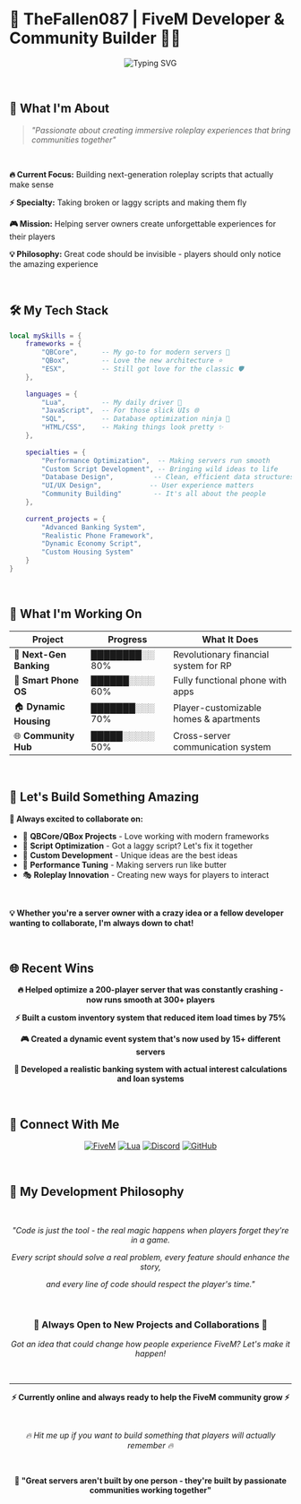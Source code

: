 # 🌟 **TheFallen087** | FiveM Developer & Community Builder 🚗💨

<div align="center">
  
![Typing SVG](https://readme-typing-svg.herokuapp.com?font=Fira+Code&size=22&duration=3000&pause=1000&color=00FF41&center=true&vCenter=true&width=650&lines=FiveM+Script+Developer+%F0%9F%94%A5;QBCore+%7C+QBox+%7C+ESX+Specialist;Building+Amazing+RP+Experiences;Always+Learning%2C+Always+Coding)

</div>

<br>

## 🎯 **What I'm About**

> *"Passionate about creating immersive roleplay experiences that bring communities together"*

<br>

**🔥 Current Focus:** Building next-generation roleplay scripts that actually make sense

**⚡ Specialty:** Taking broken or laggy scripts and making them fly

**🎮 Mission:** Helping server owners create unforgettable experiences for their players

**💡 Philosophy:** Great code should be invisible - players should only notice the amazing experience

<br>

## 🛠️ **My Tech Stack**

```lua
local mySkills = {
    frameworks = {
        "QBCore",      -- My go-to for modern servers 👑
        "QBox",        -- Love the new architecture ⭐
        "ESX",         -- Still got love for the classic 🛡️
    },
    
    languages = {
        "Lua",         -- My daily driver 🚀
        "JavaScript",  -- For those slick UIs 🌐
        "SQL",         -- Database optimization ninja 💾
        "HTML/CSS",    -- Making things look pretty ✨
    },
    
    specialties = {
        "Performance Optimization",  -- Making servers run smooth
        "Custom Script Development", -- Bringing wild ideas to life
        "Database Design",          -- Clean, efficient data structures
        "UI/UX Design",            -- User experience matters
        "Community Building"        -- It's all about the people
    },
    
    current_projects = {
        "Advanced Banking System",
        "Realistic Phone Framework", 
        "Dynamic Economy Script",
        "Custom Housing System"
    }
}
```

<br>

## 🚀 **What I'm Working On**

| Project | Progress | What It Does |
|---------|----------|--------------|
| 🏦 **Next-Gen Banking** | ████████░░ 80% | Revolutionary financial system for RP |
| 📱 **Smart Phone OS** | ██████░░░░ 60% | Fully functional phone with apps |
| 🏠 **Dynamic Housing** | ███████░░░ 70% | Player-customizable homes & apartments |
| 🌐 **Community Hub** | █████░░░░░ 50% | Cross-server communication system |

<br>

## 🤝 **Let's Build Something Amazing**

**🎯 Always excited to collaborate on:**

- 🏪 **QBCore/QBox Projects** - Love working with modern frameworks
- 🔧 **Script Optimization** - Got a laggy script? Let's fix it together  
- 🎨 **Custom Development** - Unique ideas are the best ideas
- 🌊 **Performance Tuning** - Making servers run like butter
- 🎭 **Roleplay Innovation** - Creating new ways for players to interact

<br>

**💡 Whether you're a server owner with a crazy idea or a fellow developer wanting to collaborate, I'm always down to chat!**

<br>

## 🌐 **Recent Wins**

<div align="center">

**🔥 Helped optimize a 200-player server that was constantly crashing - now runs smooth at 300+ players**

**⚡ Built a custom inventory system that reduced item load times by 75%**

**🎮 Created a dynamic event system that's now used by 15+ different servers**

**💎 Developed a realistic banking system with actual interest calculations and loan systems**

</div>

<br>

## 🔗 **Connect With Me**

<div align="center">

[![FiveM](https://img.shields.io/badge/FiveM-F40552?style=for-the-badge&logo=fivem&logoColor=white)](https://fivem.net)
[![Lua](https://img.shields.io/badge/Lua-2C2D72?style=for-the-badge&logo=lua&logoColor=white)](https://lua.org)
[![Discord](https://img.shields.io/badge/Discord-5865F2?style=for-the-badge&logo=discord&logoColor=white)](https://discord.gg)
[![GitHub](https://img.shields.io/badge/GitHub-181717?style=for-the-badge&logo=github&logoColor=white)](https://github.com/TheFallen087)

</div>

<br>

## 💬 **My Development Philosophy**

<div align="center">

<br>

*"Code is just the tool - the real magic happens when players forget they're in a game.*

*Every script should solve a real problem, every feature should enhance the story,*

*and every line of code should respect the player's time."*

<br>

### 🌟 **Always Open to New Projects and Collaborations** 🌟

*Got an idea that could change how people experience FiveM? Let's make it happen!*

</div>

<br>

---

<div align="center">

**⚡ Currently online and always ready to help the FiveM community grow ⚡**

<br>

*🔥 Hit me up if you want to build something that players will actually remember 🔥*

<br>

**💭 "Great servers aren't built by one person - they're built by passionate communities working together"**

</div>

